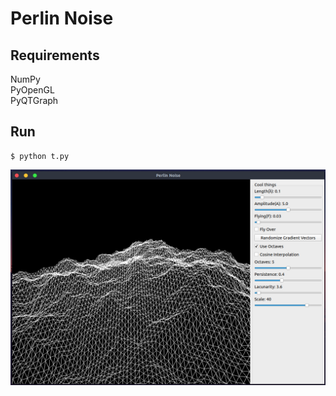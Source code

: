 Perlin Noise
=============
Requirements
---------------
NumPy\
PyOpenGL\
PyQTGraph

Run
----
```
$ python t.py
```

![Alt text](perlin.png?raw=true "Perlin App")
